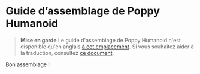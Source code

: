 # Guide d’assemblage de Poppy Humanoid

> **Mise en garde** Le guide d'assemblage de Poppy Humanoid n'est disponible qu'en anglais [à cet emplacement](https://docs.poppy-project.org/en/assembly-guides/poppy-humanoid)<!-- Ne pas mettre de lien relatif ici, ça casse le menu à gauche ensuite-->. Si vous souhaitez aider à la traduction, consultez [ce document](https://github.com/poppy-project/poppy-docs#how-to-contribute).

Bon assemblage !